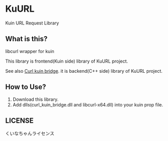 # KuURL
Kuin URL Request Library

## What is this?
libcurl wrapper for kuin

This library is frontend(Kuin side) library of KuURL project.

See also [Curl kuin bridge](https://github.com/pinfort/curl-kuin-bridge). it is backend(C++ side) library of KuURL project.

## How to Use?

1. Download this library.
1. Add dlls(curl_kuin_bridge.dll and libcurl-x64.dll) into your kuin prop file.

## LICENSE
くいなちゃんライセンス

